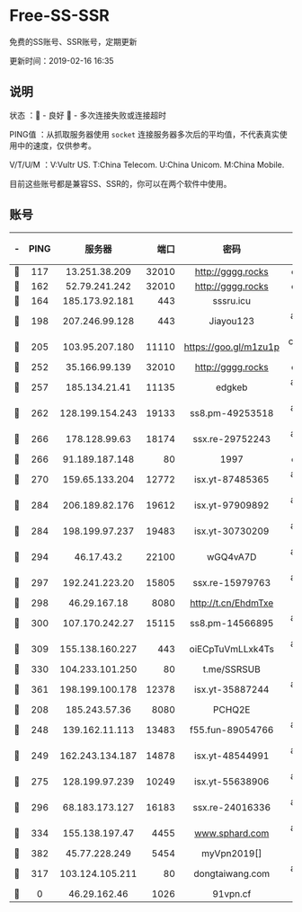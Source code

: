 # Free-SS-SSR

免费的SS账号、SSR账号，定期更新

更新时间：2019-02-16 16:35

## 说明

状态     ：🙂 - 良好 🙁 - 多次连接失败或连接超时

PING值   ：从抓取服务器使用 `socket` 连接服务器多次后的平均值，不代表真实使用中的速度，仅供参考。

V/T/U/M  ：V:Vultr US. T:China Telecom. U:China Unicom. M:China Mobile.

目前这些账号都是兼容SS、SSR的，你可以在两个软件中使用。

## 账号

|-|PING|服务器|端口|密码|加密方式|区域|V/T/U/M|
|:----:|:----:|:-----:|-----:|:----:|:----:|:----:|:----:|
|🙂|117|13.251.38.209|32010|http://gggg.rocks|chacha20|SG|9↑/9↑/8↑/9↑|
|🙂|162|52.79.241.242|32010|http://gggg.rocks|chacha20|KR|8↑/10↑/9↑/9↑|
|🙂|164|185.173.92.181|443|sssru.icu|rc4-md5|RU|10↑/10↑/10↑/10↑|
|🙂|198|207.246.99.128|443|Jiayou123|aes-256-cfb|US|3↓/10↑/10↑/10↑|
|🙂|205|103.95.207.180|11110|https://goo.gl/m1zu1p|chacha20-ietf|US|8↓/10↑/10↑/10↑|
|🙂|252|35.166.99.139|32010|http://gggg.rocks|chacha20|US|10↑/10↑/9↑/10↑|
|🙂|257|185.134.21.41|11135|edgkeb|aes-256-cfb|GB|10↑/10↑/10↑/10↑|
|🙂|262|128.199.154.243|19133|ss8.pm-49253518|aes-256-cfb|SG|10↑/10↑/9↑/10↑|
|🙂|266|178.128.99.63|18174|ssx.re-29752243|aes-256-cfb|SG|6↑/6↑/5↑/6↑|
|🙂|266|91.189.187.148|80|1997|chacha20|US|7↑/9↑/9↑/8↑|
|🙂|270|159.65.133.204|12772|isx.yt-87485365|aes-256-cfb|SG|10↑/10↑/10↑/10↑|
|🙂|284|206.189.82.176|19612|isx.yt-97909892|aes-256-cfb|SG|10↑/10↑/10↑/10↑|
|🙂|284|198.199.97.237|19483|isx.yt-30730209|aes-256-cfb|US|10↑/10↑/10↑/10↑|
|🙂|294|46.17.43.2|22100|wGQ4vA7D|aes-256-gcm|RU|6↑/10↑/10↑/10↑|
|🙂|297|192.241.223.20|15805|ssx.re-15979763|aes-256-cfb|US|7↑/6↑/6↑/6↑|
|🙂|298|46.29.167.18|8080|http://t.cn/EhdmTxe|rc4-md5|RU|10↑/10↑/10↑/10↑|
|🙂|300|107.170.242.27|15115|ss8.pm-14566895|aes-256-cfb|US|7↑/6↑/6↑/6↑|
|🙂|309|155.138.160.227|443|oiECpTuVmLLxk4Ts|aes-256-cfb|US|3↓/10↑/10↑/10↑|
|🙂|330|104.233.101.250|80|t.me/SSRSUB|rc4-md5|CA|10↑/10↑/10↑/10↑|
|🙂|361|198.199.100.178|12378|isx.yt-35887244|aes-256-cfb|US|10↑/10↑/10↑/10↑|
|🙂|208|185.243.57.36|8080|PCHQ2E|rc4-md5|US|10↑/10↑/10↑/9↑|
|🙂|248|139.162.11.113|13483|f55.fun-89054766|aes-256-cfb|SG|7↑/3↑/2↑/3↑|
|🙂|249|162.243.134.187|14878|isx.yt-48544991|aes-256-cfb|US|10↑/10↑/10↑/10↑|
|🙂|275|128.199.97.239|10249|isx.yt-55638906|aes-256-cfb|SG|10↑/10↑/10↑/10↑|
|🙂|296|68.183.173.127|16183|ssx.re-24016336|aes-256-cfb|US|7↑/6↑/6↑/6↑|
|🙂|334|155.138.197.47|4455|www.sphard.com|aes-256-cfb|US|7↑/8↑/10↑/9↑|
|🙂|382|45.77.228.249|5454|myVpn2019[]|rc4-md5|GB|10↑/10↑/10↑/10↑|
|🙁|317|103.124.105.211|80|dongtaiwang.com|aes-256-cfb|US|10↑/10↑/10↑/10↑|
|🙁|0|46.29.162.46|1026|91vpn.cf|rc4-md5|RU|10↑/9↑/9↑/10↑|
